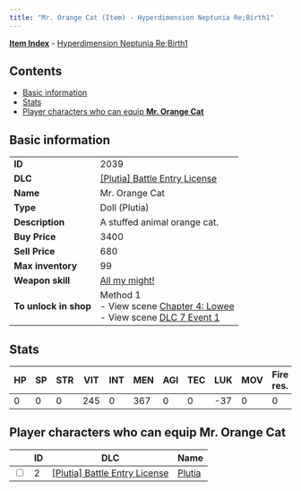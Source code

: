 ```yaml
---
title: "Mr. Orange Cat (Item) - Hyperdimension Neptunia Re;Birth1"
---
```


[**Item Index**](/neptunia/rb1/item/index.html) - [Hyperdimension Neptunia Re;Birth1](/neptunia/rb1)

## Contents

- [Basic information](#basic-information)
- [Stats](#stats)
- [Player characters who can equip **Mr. Orange Cat**](#player-characters-who-can-equip-mr-orange-cat)

## Basic information

|   |   |
| -- | -- |
| **ID** | 2039 |
| **DLC** | [[Plutia] Battle Entry License](/neptunia/rb1/dlc/7-plutia.html) |
| **Name** | Mr. Orange Cat |
| **Type** | Doll (Plutia) |
| **Description** | A stuffed animal orange cat. |
| **Buy Price** | 3400 |
| **Sell Price** | 680 |
| **Max inventory** | 99 |
| **Weapon skill** | [All my might!](/neptunia/rb1/skill/7-203-all-my-might.html) |
| **To unlock in shop** | Method 1<br />- View scene [Chapter 4: Lowee](/neptunia/rb1/scene/1-402-chapter-4-lowee.html)<br />- View scene [DLC 7 Event 1](/neptunia/rb1/scene/7-5010-dlc-7-event-1.html) |

## Stats

| HP | SP | STR | VIT | INT | MEN | AGI | TEC | LUK | MOV | Fire res. | Ice res. | Wind res. | Lightning res. |
| -- | -- | --- | --- | --- | --- | --- | --- | --- | --- | --------- | -------- | --------- | -------------- |
| 0 | 0 | 0 | 245 | 0 | 367 | 0 | 0 | -37 | 0 | 0 | 0 | 0 | 0 |

## Player characters who can equip **Mr. Orange Cat**

|    | ID | DLC | Name |
| -- | -- | --- | ---- |
| <input type="checkbox" id="rb1-player-7-2" class="trackbox" /> | 2 | [[Plutia] Battle Entry License](/neptunia/rb1/dlc/7-plutia.html) | [Plutia](/neptunia/rb1/player/7-2-plutia.html) |